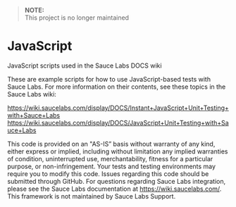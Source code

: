 > **NOTE:<br/>**
> This project is no longer maintained

# JavaScript
JavaScript scripts used in the Sauce Labs DOCS wiki

These are example scripts for how to use JavaScript-based tests with Sauce Labs. For more information on their contents, see these topics in the Sauce Labs wiki:

https://wiki.saucelabs.com/display/DOCS/Instant+JavaScript+Unit+Testing+with+Sauce+Labs
https://wiki.saucelabs.com/display/DOCS/JavaScript+Unit+Testing+with+Sauce+Labs

This code is provided on an "AS-IS” basis without warranty of any kind, either express or implied, including without limitation any implied warranties of condition, uninterrupted use, merchantability, fitness for a particular purpose, or non-infringement. Your tests and testing environments may require you to modify this code. Issues regarding this code should be submitted through GitHub. For questions regarding Sauce Labs integration, please see the Sauce Labs documentation at https://wiki.saucelabs.com/. This framework is not maintained by Sauce Labs Support.
